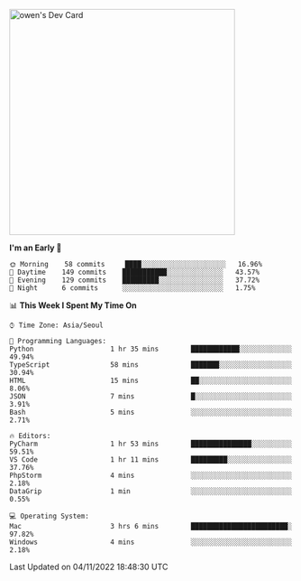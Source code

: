 <a href="https://app.daily.dev/owen_9066"><img src="https://api.daily.dev/devcards/51e5c69f10114f2abe0ae390c27b0828.png?r=hyb" width="400" alt="owen's Dev Card"/></a>

 
 <!--START_SECTION:waka-->
**I'm an Early 🐤** 

```text
🌞 Morning    58 commits     ████░░░░░░░░░░░░░░░░░░░░░   16.96% 
🌆 Daytime    149 commits    ███████████░░░░░░░░░░░░░░   43.57% 
🌃 Evening    129 commits    █████████░░░░░░░░░░░░░░░░   37.72% 
🌙 Night      6 commits      ░░░░░░░░░░░░░░░░░░░░░░░░░   1.75%

```


📊 **This Week I Spent My Time On** 

```text
⌚︎ Time Zone: Asia/Seoul

💬 Programming Languages: 
Python                   1 hr 35 mins        ████████████░░░░░░░░░░░░░   49.94% 
TypeScript               58 mins             ███████░░░░░░░░░░░░░░░░░░   30.94% 
HTML                     15 mins             ██░░░░░░░░░░░░░░░░░░░░░░░   8.06% 
JSON                     7 mins              █░░░░░░░░░░░░░░░░░░░░░░░░   3.91% 
Bash                     5 mins              ░░░░░░░░░░░░░░░░░░░░░░░░░   2.71%

🔥 Editors: 
PyCharm                  1 hr 53 mins        ███████████████░░░░░░░░░░   59.51% 
VS Code                  1 hr 11 mins        █████████░░░░░░░░░░░░░░░░   37.76% 
PhpStorm                 4 mins              ░░░░░░░░░░░░░░░░░░░░░░░░░   2.18% 
DataGrip                 1 min               ░░░░░░░░░░░░░░░░░░░░░░░░░   0.55%

💻 Operating System: 
Mac                      3 hrs 6 mins        ████████████████████████░   97.82% 
Windows                  4 mins              ░░░░░░░░░░░░░░░░░░░░░░░░░   2.18%

```


 Last Updated on 04/11/2022 18:48:30 UTC
<!--END_SECTION:waka-->
